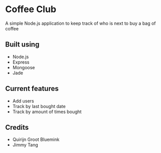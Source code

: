 # Coffee Club

A simple Node.js application to keep track of who is next to buy a bag of coffee

## Built using

* Node.js
* Express
* Mongoose 
* Jade

## Current features

* Add users
* Track by last bought date
* Track by amount of times bought

## Credits

* Quirijn Groot Bluemink
* Jimmy Tang
